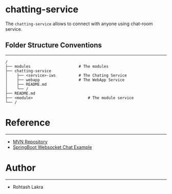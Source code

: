 # chatting-service

The ```chatting-service``` allows to connect with anyone using chat-room service.


## Folder Structure Conventions

---

```
/
├── modules                     # The modules
├── chatting-service
│    ├── <service>-iws          # The Chating Service
│    ├── webapp                 # The WebApp Service
│    ├── README.md
│    └── /
├── README.md
├── <module>                        # The module service
└── /
```



# Reference

---

- [MVN Repository](https://mvnrepository.com)
- [SpringBoot Websocket Chat Example](https://www.callicoder.com/spring-boot-websocket-chat-example)


# Author

---

- Rohtash Lakra
